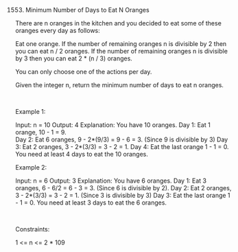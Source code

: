 1553. Minimum Number of Days to Eat N Oranges

There are n oranges in the kitchen and you decided to eat some of these oranges every day as follows:

Eat one orange.
If the number of remaining oranges n is divisible by 2 then you can eat n / 2 oranges.
If the number of remaining oranges n is divisible by 3 then you can eat 2 * (n / 3) oranges.

You can only choose one of the actions per day.

Given the integer n, return the minimum number of days to eat n oranges.

 

Example 1:

Input: n = 10
Output: 4
Explanation: You have 10 oranges.
Day 1: Eat 1 orange,  10 - 1 = 9.  
Day 2: Eat 6 oranges, 9 - 2*(9/3) = 9 - 6 = 3. (Since 9 is divisible by 3)
Day 3: Eat 2 oranges, 3 - 2*(3/3) = 3 - 2 = 1. 
Day 4: Eat the last orange  1 - 1  = 0.
You need at least 4 days to eat the 10 oranges.


Example 2:

Input: n = 6
Output: 3
Explanation: You have 6 oranges.
Day 1: Eat 3 oranges, 6 - 6/2 = 6 - 3 = 3. (Since 6 is divisible by 2).
Day 2: Eat 2 oranges, 3 - 2*(3/3) = 3 - 2 = 1. (Since 3 is divisible by 3)
Day 3: Eat the last orange  1 - 1  = 0.
You need at least 3 days to eat the 6 oranges.


 

Constraints:

1 <= n <= 2 * 109